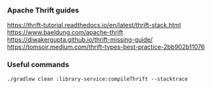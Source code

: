 ### Apache Thrift guides
https://thrift-tutorial.readthedocs.io/en/latest/thrift-stack.html  
https://www.baeldung.com/apache-thrift  
https://diwakergupta.github.io/thrift-missing-guide/  
https://tomsoir.medium.com/thrift-types-best-practice-2bb902b11076  

### Useful commands
`./gradlew clean :library-service:compileThrift --stacktrace`